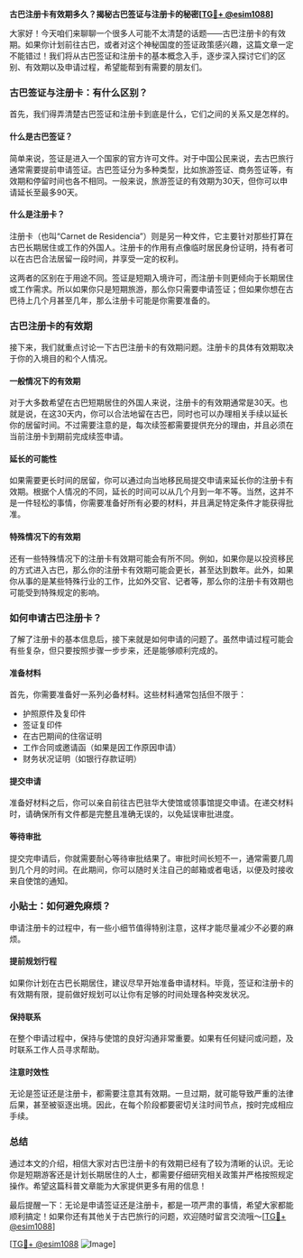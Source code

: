 **古巴注册卡有效期多久？揭秘古巴签证与注册卡的秘密[[TG💪+ @esim1088](https://t.me/s/esim1088)]**

大家好！今天咱们来聊聊一个很多人可能不太清楚的话题——古巴注册卡的有效期。如果你计划前往古巴，或者对这个神秘国度的签证政策感兴趣，这篇文章一定不能错过！我们将从古巴签证和注册卡的基本概念入手，逐步深入探讨它们的区别、有效期以及申请过程，希望能帮到有需要的朋友们。

### 古巴签证与注册卡：有什么区别？

首先，我们得弄清楚古巴签证和注册卡到底是什么，它们之间的关系又是怎样的。

#### 什么是古巴签证？
简单来说，签证是进入一个国家的官方许可文件。对于中国公民来说，去古巴旅行通常需要提前申请签证。古巴签证分为多种类型，比如旅游签证、商务签证等，有效期和停留时间也各不相同。一般来说，旅游签证的有效期为30天，但你可以申请延长至最多90天。

#### 什么是注册卡？
注册卡（也叫“Carnet de Residencia”）则是另一种文件，它主要针对那些打算在古巴长期居住或工作的外国人。注册卡的作用有点像临时居民身份证明，持有者可以在古巴合法居留一段时间，并享受一定的权利。

这两者的区别在于用途不同。签证是短期入境许可，而注册卡则更倾向于长期居住或工作需求。所以如果你只是短期旅游，那么你只需要申请签证；但如果你想在古巴待上几个月甚至几年，那么注册卡可能是你需要准备的。

### 古巴注册卡的有效期

接下来，我们就重点讨论一下古巴注册卡的有效期问题。注册卡的具体有效期取决于你的入境目的和个人情况。

#### 一般情况下的有效期
对于大多数希望在古巴短期居住的外国人来说，注册卡的有效期通常是30天。也就是说，在这30天内，你可以合法地留在古巴，同时也可以办理相关手续以延长你的居留时间。不过需要注意的是，每次续签都需要提供充分的理由，并且必须在当前注册卡到期前完成续签申请。

#### 延长的可能性
如果需要更长时间的居留，你可以通过向当地移民局提交申请来延长你的注册卡有效期。根据个人情况的不同，延长的时间可以从几个月到一年不等。当然，这并不是一件轻松的事情，你需要准备好所有必要的材料，并且满足特定条件才能获得批准。

#### 特殊情况下的有效期
还有一些特殊情况下的注册卡有效期可能会有所不同。例如，如果你是以投资移民的方式进入古巴，那么你的注册卡有效期可能会更长，甚至达到数年。此外，如果你从事的是某些特殊行业的工作，比如外交官、记者等，那么你的注册卡有效期也可能受到特殊规定的影响。

### 如何申请古巴注册卡？

了解了注册卡的基本信息后，接下来就是如何申请的问题了。虽然申请过程可能会有些复杂，但只要按照步骤一步步来，还是能够顺利完成的。

#### 准备材料
首先，你需要准备好一系列必备材料。这些材料通常包括但不限于：
- 护照原件及复印件
- 签证复印件
- 在古巴期间的住宿证明
- 工作合同或邀请函（如果是因工作原因申请）
- 财务状况证明（如银行存款证明）

#### 提交申请
准备好材料之后，你可以亲自前往古巴驻华大使馆或领事馆提交申请。在递交材料时，请确保所有文件都是完整且准确无误的，以免延误审批进度。

#### 等待审批
提交完申请后，你就需要耐心等待审批结果了。审批时间长短不一，通常需要几周到几个月的时间。在此期间，你可以随时关注自己的邮箱或者电话，以便及时接收来自使馆的通知。

### 小贴士：如何避免麻烦？

申请注册卡的过程中，有一些小细节值得特别注意，这样才能尽量减少不必要的麻烦。

#### 提前规划行程
如果你计划在古巴长期居住，建议尽早开始准备申请材料。毕竟，签证和注册卡的有效期有限，提前做好规划可以让你有足够的时间处理各种突发状况。

#### 保持联系
在整个申请过程中，保持与使馆的良好沟通非常重要。如果有任何疑问或问题，及时联系工作人员寻求帮助。

#### 注意时效性
无论是签证还是注册卡，都需要注意其有效期。一旦过期，就可能导致严重的法律后果，甚至被驱逐出境。因此，在每个阶段都要密切关注时间节点，按时完成相应手续。

### 总结

通过本文的介绍，相信大家对古巴注册卡的有效期已经有了较为清晰的认识。无论你是短期游客还是计划长期居住的人士，都需要仔细研究相关政策并严格按照规定操作。希望这篇科普文章能为大家提供更多有用的信息！

最后提醒一下：无论是申请签证还是注册卡，都是一项严肃的事情，希望大家都能顺利搞定！如果你还有其他关于古巴旅行的问题，欢迎随时留言交流哦～[[TG💪+ @esim1088](https://t.me/s/esim1088)]

[[TG💪+ @esim1088](https://t.me/s/esim1088) ![Image](https://i.postimg.cc/4NQfJmqS/Snipaste-2025-05-13-00-14-12.png)]